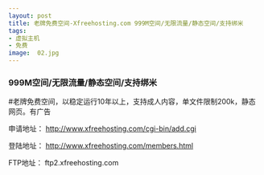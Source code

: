 ```yaml
---
layout: post
title: 老牌免费空间-Xfreehosting.com 999M空间/无限流量/静态空间/支持绑米
tags:
- 虚拟主机
- 免费
image:  02.jpg
---
```


### 999M空间/无限流量/静态空间/支持绑米

#老牌免费空间，以稳定运行10年以上，支持成人内容，单文件限制200k，静态网页。有广告

申请地址：
http://www.xfreehosting.com/cgi-bin/add.cgi

登陆地址：
http://www.xfreehosting.com/members.html

FTP地址：
ftp2.xfreehosting.com
